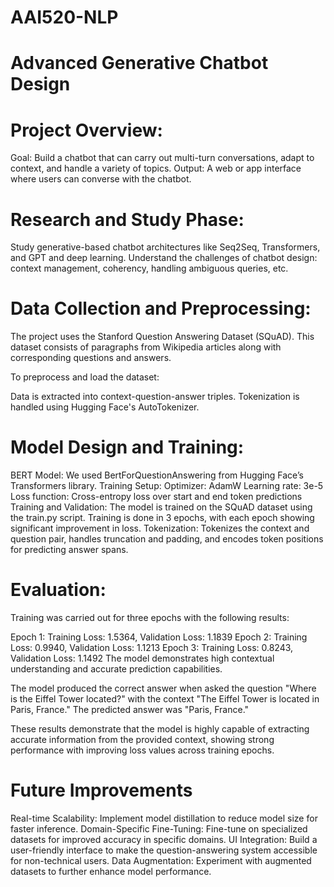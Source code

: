 # AAI520-NLP

# Advanced Generative Chatbot Design 
# Project Overview:

Goal: Build a chatbot that can carry out multi-turn conversations, adapt to context, and handle a variety of topics.
Output: A web or app interface where users can converse with the chatbot. 


# Research and Study Phase:
Study generative-based chatbot architectures like Seq2Seq, Transformers, and GPT and deep learning.
Understand the challenges of chatbot design: context management, coherency, handling ambiguous queries, etc.

# Data Collection and Preprocessing:
The project uses the Stanford Question Answering Dataset (SQuAD). This dataset consists of paragraphs from Wikipedia articles along with corresponding questions and answers.

To preprocess and load the dataset:

Data is extracted into context-question-answer triples.
Tokenization is handled using Hugging Face's AutoTokenizer.

# Model Design and Training:
BERT Model: We used BertForQuestionAnswering from Hugging Face’s Transformers library.
Training Setup:
Optimizer: AdamW
Learning rate: 3e-5
Loss function: Cross-entropy loss over start and end token predictions
Training and Validation:
The model is trained on the SQuAD dataset using the train.py script. Training is done in 3 epochs, with each epoch showing significant improvement in loss.
Tokenization:
Tokenizes the context and question pair, handles truncation and padding, and encodes token positions for predicting answer spans.

# Evaluation:
Training was carried out for three epochs with the following results:

Epoch 1: Training Loss: 1.5364, Validation Loss: 1.1839
Epoch 2: Training Loss: 0.9940, Validation Loss: 1.1213
Epoch 3: Training Loss: 0.8243, Validation Loss: 1.1492
The model demonstrates high contextual understanding and accurate prediction capabilities.

The model produced the correct answer when asked the question "Where is the Eiffel Tower located?" with the context "The Eiffel Tower is located in Paris, France." The predicted answer was "Paris, France."

These results demonstrate that the model is highly capable of extracting accurate information from the provided context, showing strong performance with improving loss values across training epochs.

# Future Improvements
Real-time Scalability: Implement model distillation to reduce model size for faster inference.
Domain-Specific Fine-Tuning: Fine-tune on specialized datasets for improved accuracy in specific domains.
UI Integration: Build a user-friendly interface to make the question-answering system accessible for non-technical users.
Data Augmentation: Experiment with augmented datasets to further enhance model performance.
